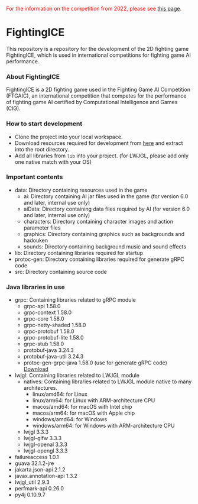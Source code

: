 <font color="red">For the information on the competition from 2022, please see [this page](https://github.com/TeamFightingICE/FightingICE/tree/master/DareFightingICE).</font>

# FightingICE #

This repository is a repository for the development of the 2D fighting game FightingICE, which is used in international competitions for fighting game AI performance.<br>

### About FightingICE ###
FightingICE is a 2D fighting game used in the Fighting Game AI Competition (FTGAIC), an international competition that competes for the performance of fighting game AI certified by Computational Intelligence and Games (CIG).

### How to start development ###
- Clone the project into your local workspace.
- Download resources required for development from [here](https://github.com/TeamFightingICE/FightingICE/releases/download/v6.1/resources-6.1.zip) and extract into the root directory.
- Add all libraries from `lib` into your project. (for LWJGL, please add only one native match with your OS)

### Important contents ###
- data: Directory containing resources used in the game
	- ai: Directory containing AI jar files used in the game (for version 6.0 and later, internal use only)
	- aiData: Directory containing data files required by AI (for version 6.0 and later, internal use only)
	- characters: Directory containing character images and action parameter files
	- graphics: Directory containing graphics such as backgrounds and hadouken
	- sounds: Directory containing background music and sound effects
- lib: Directory containing libraries required for startup
- protoc-gen: Directory containing libraries required for generate gRPC code
- src: Directory containing source code

### Java libraries in use ###
- grpc: Containing libraries related to gRPC module
	- grpc-api 1.58.0
	- grpc-context 1.58.0
	- grpc-core 1.58.0
	- grpc-netty-shaded 1.58.0
	- grpc-protobuf 1.58.0
	- grpc-protobuf-lite 1.58.0
	- grpc-stub 1.58.0
	- protobuf-java 3.24.3
	- protobuf-java-util 3.24.3
	- protoc-gen-grpc-java 1.58.0 (use for generate gRPC code) [Download](https://mvnrepository.com/artifact/io.grpc/protoc-gen-grpc-java)
- lwjgl: Containing libraries related to LWJGL module
	- natives: Containing libraries related to LWJGL module native to many architectures.
		- linux/amd64: for Linux
		- linux/arm64: for Linux with ARM-architecture CPU
		- macos/amd64: for macOS with Intel chip
		- macos/arm64: for macOS with Apple chip
		- windows/amd64: for Windows
		- windows/arm64: for Windows with ARM-architecture CPU
	- lwjgl 3.3.3
	- lwjgl-glfw 3.3.3
	- lwjgl-openal 3.3.3
	- lwjgl-opengl 3.3.3
- failureaccess 1.0.1
- guava 32.1.2-jre
- jakarta.json-api 2.1.2
- javax.annotation-api 1.3.2
- lwjgl_util 2.9.3
- perfmark-api 0.26.0
- py4j 0.10.9.7
